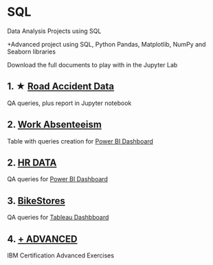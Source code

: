 # SQL

Data Analysis Projects using SQL

+Advanced project using SQL, Python Pandas, Matplotlib, NumPy and Seaborn libraries

Download the full documents to play with in the Jupyter Lab

## 1. ★ [Road Accident Data](https://github.com/jorgegabrielvm/SQL/tree/main/Road%20Accident%20Data)
QA queries, plus report in Jupyter notebook

## 2. [Work Absenteeism](https://github.com/jorgegabrielvm/SQL/tree/main/Work%20Absenteeism)
Table with queries creation for [Power BI Dashboard](https://drive.google.com/drive/folders/1k9gmmBFvxsHRg9DGFdS7ODvuHdyLwzhT?usp=sharing)

## 2. [HR DATA](https://github.com/jorgegabrielvm/SQL/tree/main/HR%20DATA)
QA queries for [Power BI Dashboard](https://drive.google.com/drive/folders/1426kuUayuCFoOIVal7EJboVwK3iDrmGD?usp=sharing)

## 3. [BikeStores](https://github.com/jorgegabrielvm/SQL/tree/main/BikeStores)
QA queries for [Tableau Dashbboard](https://public.tableau.com/app/profile/gabriel.villasmil/viz/BikeStores_Gabriel/Dashboard1)

## 4. [+ ADVANCED](https://github.com/jorgegabrielvm/SQL/tree/main/%2BADVANCED)
IBM Certification Advanced Exercises
